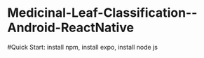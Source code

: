 # Medicinal-Leaf-Classification--Android-ReactNative

#Quick Start:
  install npm,
  install expo,
  install node js
  
